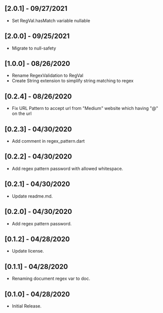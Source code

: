 ## [2.0.1] - 09/27/2021

- Set RegVal.hasMatch variable nullable
## [2.0.0] - 09/25/2021

- Migrate to null-safety

## [1.0.0] - 08/26/2020

- Rename RegexValidation to RegVal
- Create String extension to simplify string matching to regex

## [0.2.4] - 08/26/2020

- Fix URL Pattern to accept url from "Medium" website which having "@" on the url

## [0.2.3] - 04/30/2020

- Add comment in regex_pattern.dart

## [0.2.2] - 04/30/2020

- Add regex pattern password with allowed whitespace.

## [0.2.1] - 04/30/2020

- Update readme.md.

## [0.2.0] - 04/30/2020

- Add regex pattern password.

## [0.1.2] - 04/28/2020

- Update license.

## [0.1.1] - 04/28/2020

- Renaming document regex var to doc.

## [0.1.0] - 04/28/2020

- Initial Release.
